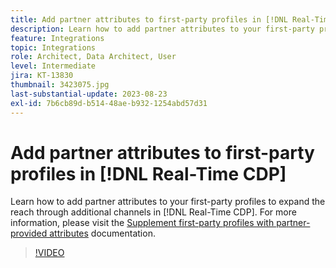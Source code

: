 ```yaml
---
title: Add partner attributes to first-party profiles in [!DNL Real-Time CDP]
description: Learn how to add partner attributes to your first-party profiles to expand the reach through additional channels in [!DNL Real-Time CDP].
feature: Integrations
topic: Integrations
role: Architect, Data Architect, User
level: Intermediate
jira: KT-13830
thumbnail: 3423075.jpg
last-substantial-update: 2023-08-23
exl-id: 7b6cb89d-b514-48ae-b932-1254abd57d31
---
```

# Add partner attributes to first-party profiles in [!DNL Real-Time CDP]

Learn how to add partner attributes to your first-party profiles to expand the reach through additional channels in [!DNL Real-Time CDP]. For more information, please visit the [Supplement first-party profiles with partner-provided attributes](https://experienceleague.adobe.com/docs/experience-platform/rtcdp/use-cases/partner-data/supplement-first-party-profiles.html) documentation.

>[!VIDEO](https://video.tv.adobe.com/v/3423075/?learn=on)

